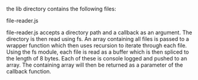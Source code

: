the lib directory contains the following files:

file-reader.js

file-reader.js accepts a directory path and a callback as an argument. The directory is then read using fs. An array containing all files is passed to a wrapper function which then uses recursion to iterate through each file. Using the fs module, each file is read as a buffer which is then spliced to the length of 8 bytes. Each of these is console logged and pushed to an array. The containing array will then be returned as a parameter of the callback function.
